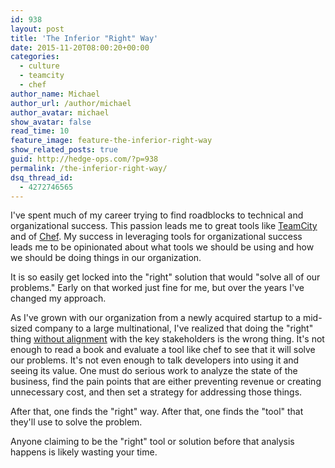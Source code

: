 ```yaml
---
id: 938
layout: post
title: 'The Inferior "Right" Way'
date: 2015-11-20T08:00:20+00:00
categories: 
  - culture
  - teamcity
  - chef
author_name: Michael
author_url: /author/michael
author_avatar: michael
show_avatar: false
read_time: 10
feature_image: feature-the-inferior-right-way 
show_related_posts: true 
guid: http://hedge-ops.com/?p=938
permalink: /the-inferior-right-way/
dsq_thread_id:
  - 4272746565
---
```

I've spent much of my career trying to find roadblocks to technical and organizational success. This passion leads me to great tools like [TeamCity](/christmas-with-russians/) and of [Chef](/intrinsic-motivators-leading-to-chef/). My success in leveraging tools for organizational success leads me to be opinionated about what tools we should be using and how we should be doing things in our organization.

It is so easily get locked into the "right" solution that would "solve all of our problems." Early on that worked just fine for me, but over the years I've changed my approach.<!--more-->

As I've grown with our organization from a newly acquired startup to a mid-sized company to a large multinational, I've realized that doing the "right" thing [without alignment](/alignment/) with the key stakeholders is the wrong thing. It's not enough to read a book and evaluate a tool like chef to see that it will solve our problems. It's not even enough to talk developers into using it and seeing its value. One must do serious work to analyze the state of the business, find the pain points that are either preventing revenue or creating unnecessary cost, and then set a strategy for addressing those things.

After that, one finds the "right" way. After that, one finds the "tool" that they'll use to solve the problem.

Anyone claiming to be the "right" tool or solution before that analysis happens is likely wasting your time.
